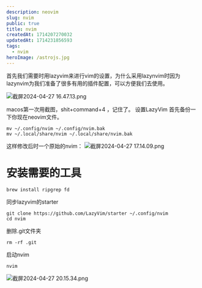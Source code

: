 ```yaml
---
description: neovim
slug: nvim
public: true
title: nvim
createdAt: 1714207270032
updatedAt: 1714231856593
tags:
  - nvim
heroImage: /astrojs.jpg
---
```


首先我们需要时用lazyvim来进行vim的设置，为什么采用lazynvim时因为lazynvim为我们准备了很多有用的插件配置，可以方便我们去使用。

![截屏2024-04-27 16.47.13.png](/posts/nvim_2024-04-27-16-47-13-png.png)

macos第一次用截图，shit+command+4 ，记住了。
设置LazyVim
首先备份一下你现在neovim文件。
```shell
mv ~/.config/nvim ~/.config/nvim.bak
mv ~/.local/share/nvim ~/.local/share/nvim.bak
```
这样修改后时一个原始的nvim：
![截屏2024-04-27 17.14.09.png](/posts/nvim_2024-04-27-17-14-09-png.png)

# 安装需要的工具
```
brew install ripgrep fd
```
同步lazyvim的starter
```
git clone https://github.com/LazyVim/starter ~/.config/nvim
cd nvim
```
删除.git文件夹
```
rm -rf .git
```

启动nvim
```
nvim
```
![截屏2024-04-27 20.15.34.png](/posts/nvim_2024-04-27-20-15-34-png.png)
